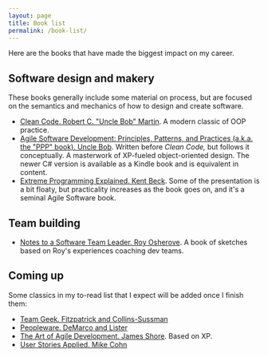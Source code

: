 ```yaml
---
layout: page
title: Book list
permalink: /book-list/
---
```


Here are the books that have made the biggest impact on my career.

## Software design and makery

These books generally include some material on process, but are focused on the semantics and mechanics of how to design and create software.

* [Clean Code. Robert C. "Uncle Bob" Martin](http://www.amazon.com/Clean-Code-Handbook-Software-Craftsmanship/dp/0132350882). A modern classic of OOP practice.
* [Agile Software Development: Principles, Patterns, and Practices (a.k.a. the "PPP" book). Uncle Bob](http://www.amazon.com/Software-Development-Principles-Patterns-Practices/dp/0135974445). Written before *Clean Code,* but follows it conceptually. A masterwork of XP-fueled object-oriented design. The newer C# version is available as a Kindle book and is equivalent in content.
* [Extreme Programming Explained. Kent Beck](http://www.amazon.com/Extreme-Programming-Explained-Embrace-Edition/dp/0321278658). Some of the presentation is a bit floaty, but practicality increases as the book goes on, and it's a seminal Agile Software book.

## Team building

* [Notes to a Software Team Leader. Roy Osherove](https://leanpub.com/teamleader). A book of sketches based on Roy's experiences coaching dev teams.

## Coming up

Some classics in my to-read list that I expect will be added once I finish them:

* [Team Geek. Fitzpatrick and Collins-Sussman](http://shop.oreilly.com/product/0636920018025.do)
* [Peopleware. DeMarco and Lister](http://www.amazon.com/Peopleware-Productive-Projects-Second-Edition/dp/0932633439)
* [The Art of Agile Development. James Shore](http://www.jamesshore.com/Agile-Book/). Based on XP.
* [User Stories Applied. Mike Cohn](http://www.mountaingoatsoftware.com/books/user-stories-applied)
